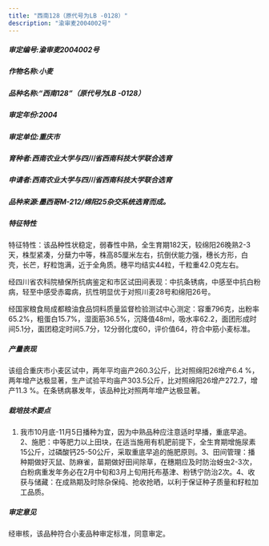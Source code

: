 ```yaml
---
title: "西南128（原代号为LB -0128）"
description: "渝审麦2004002号"
---
```

##### 审定编号:渝审麦2004002号

##### 作物名称:小麦

##### 品种名称:“西南128”（原代号为LB -0128）

##### 审定年份:2004

##### 审定单位:重庆市

##### 育种者:西南农业大学与四川省西南科技大学联合选育

##### 申请者:西南农业大学与四川省西南科技大学联合选育

##### 品种来源:墨西哥M-212/绵阳25杂交系统选育而成。

##### 特征特性
特征特性：该品种性状稳定，弱春性中熟，全生育期182天，较绵阳26晚熟2-3天，株型紧凑，分蘖力中等，株高85厘米左右，抗倒伏能力强，穗长方形，白壳，长芒，籽粒饱满，近于全角质。穗平均结实44粒，千粒重42.0克左右。

经四川省农科院植保所抗病鉴定和市区试田间表现：中抗条锈病，中感至中抗白粉病，轻至中感受赤霉病，抗性明显优于对照川麦28号和绵阳26号。

经国家粮食局成都粮油食品饲料质量监督检验测试中心测定：容重796克，出粉率65.2%，粗蛋白15.7%，湿面筋36.5%，沉降值48ml，吸水率62.2，面团形成时间5.1分，面团稳定时间5.7分，12分弱化度60，评价值64，符合中筋小麦标准。



##### 产量表现
该组合重庆市小麦区试中，两年平均亩产260.3公斤，比对照绵阳26增产6.4 %，两年增产达极显著，生产试验平均亩产303.5公斤，比对照绵阳26增产272.7，增产11.3 %。在条锈病暴发年，该品种比对照两年增产达极显著。

##### 栽培技术要点
1. 我市10月底-11月5日播种为宜，因为中熟品种应注意适时早播，重底早追。2、施肥：中等肥力以上田块，在适当施用有机肥前提下，全生育期增施尿素15公斤，过磷酸钙25-50公斤，采取重底早追的施肥原则。3、田间管理：播种期做好灭鼠、防麻雀，苗期做好田间除草，在穗期应及时防治蚜虫2-3次，白粉病重发年务必在2月中旬和3月上旬用托布基津、粉锈宁防治2次。4、收获与储藏：在成熟期及时除杂保纯、抢收抢晒，以利于保证种子质量和籽粒加工品质。

##### 审定意见
经审核，该品种符合小麦品种审定标准，同意审定。
